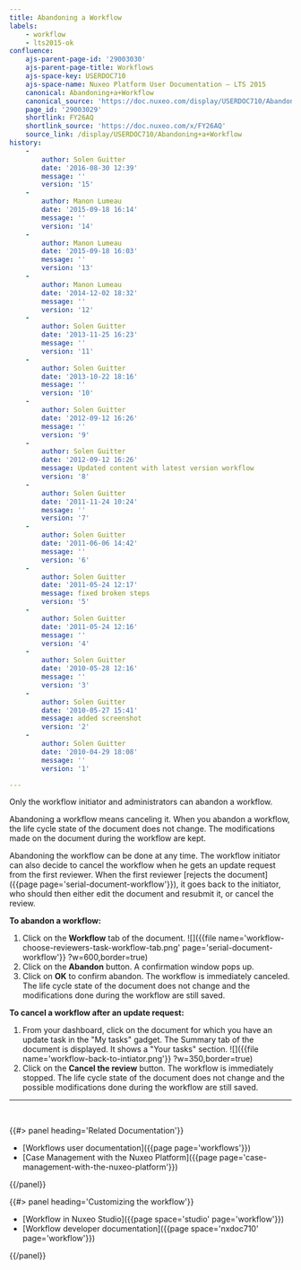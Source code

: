 ```yaml
---
title: Abandoning a Workflow
labels:
    - workflow
    - lts2015-ok
confluence:
    ajs-parent-page-id: '29003030'
    ajs-parent-page-title: Workflows
    ajs-space-key: USERDOC710
    ajs-space-name: Nuxeo Platform User Documentation — LTS 2015
    canonical: Abandoning+a+Workflow
    canonical_source: 'https://doc.nuxeo.com/display/USERDOC710/Abandoning+a+Workflow'
    page_id: '29003029'
    shortlink: FY26AQ
    shortlink_source: 'https://doc.nuxeo.com/x/FY26AQ'
    source_link: /display/USERDOC710/Abandoning+a+Workflow
history:
    - 
        author: Solen Guitter
        date: '2016-08-30 12:39'
        message: ''
        version: '15'
    - 
        author: Manon Lumeau
        date: '2015-09-18 16:14'
        message: ''
        version: '14'
    - 
        author: Manon Lumeau
        date: '2015-09-18 16:03'
        message: ''
        version: '13'
    - 
        author: Manon Lumeau
        date: '2014-12-02 18:32'
        message: ''
        version: '12'
    - 
        author: Solen Guitter
        date: '2013-11-25 16:23'
        message: ''
        version: '11'
    - 
        author: Solen Guitter
        date: '2013-10-22 18:16'
        message: ''
        version: '10'
    - 
        author: Solen Guitter
        date: '2012-09-12 16:26'
        message: ''
        version: '9'
    - 
        author: Solen Guitter
        date: '2012-09-12 16:26'
        message: Updated content with latest version workflow
        version: '8'
    - 
        author: Solen Guitter
        date: '2011-11-24 10:24'
        message: ''
        version: '7'
    - 
        author: Solen Guitter
        date: '2011-06-06 14:42'
        message: ''
        version: '6'
    - 
        author: Solen Guitter
        date: '2011-05-24 12:17'
        message: fixed broken steps
        version: '5'
    - 
        author: Solen Guitter
        date: '2011-05-24 12:16'
        message: ''
        version: '4'
    - 
        author: Solen Guitter
        date: '2010-05-28 12:16'
        message: ''
        version: '3'
    - 
        author: Solen Guitter
        date: '2010-05-27 15:41'
        message: added screenshot
        version: '2'
    - 
        author: Solen Guitter
        date: '2010-04-29 18:08'
        message: ''
        version: '1'

---
```

Only the workflow initiator and administrators can abandon a workflow.

Abandoning a workflow means canceling it. When you abandon a workflow, the life cycle state of the document does not change. The modifications made on the document during the workflow are kept.

Abandoning the workflow can be done at any time. The workflow initiator can also decide to cancel the workflow when he gets an update request from the first reviewer. When the first reviewer [rejects the document]({{page page='serial-document-workflow'}}), it goes back to the initiator, who should then either edit the document and resubmit it, or cancel the review.

**To abandon a workflow:**

1.  Click on the **Workflow** tab of the document.
    ![]({{file name='workflow-choose-reviewers-task-workflow-tab.png' page='serial-document-workflow'}} ?w=600,border=true)
2.  Click on the **Abandon** button.
    A confirmation window pops up.
3.  Click on **OK** to confirm abandon.
    The workflow is immediately canceled. The life cycle state of the document does not change and the modifications done during the workflow are still saved.

**To cancel a workflow after an update request:**

1.  From your dashboard, click on the document for which you have an update task in the "My tasks" gadget.
    The Summary tab of the document is displayed. It shows a "Your tasks" section.
    ![]({{file name='workflow-back-to-intiator.png'}} ?w=350,border=true)
2.  Click on the **Cancel the review** button.
    The workflow is immediately stopped. The life cycle state of the document does not change and the possible modifications done during the workflow are still saved.

* * *

&nbsp;

<div class="row" data-equalizer data-equalize-on="medium"><div class="column medium-6">{{#> panel heading='Related Documentation'}}

*   [Workflows user documentation]({{page page='workflows'}})
*   [Case Management with the Nuxeo Platform]({{page page='case-management-with-the-nuxeo-platform'}})

{{/panel}}</div><div class="column medium-6">{{#> panel heading='Customizing the workflow'}}

*   [Workflow in Nuxeo Studio]({{page space='studio' page='workflow'}})
*   [Workflow developer documentation]({{page space='nxdoc710' page='workflow'}})

{{/panel}}</div></div>